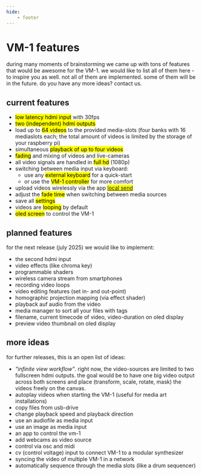 ```yaml
---
hide:
    - footer
---
```


# VM-1 features

during many moments of brainstorming we came up with tons of features that would be awesome for the VM-1. we would like to list all of them here - to inspire you as well. not all of them are implemented. some of them will be in the future. do you have any more ideas? contact us.

## current features
* <mark>low latency hdmi input</mark> with 30fps
* <mark>two (independent) hdmi outputs</mark>
* load up to <mark>64 videos</mark> to the provided media-slots (four banks with 16 mediaslots each; the total amount of videos is limited by the storage of your raspberry pi)
* simultaneous <mark>playback of up to four videos</mark>
* <mark>fading</mark> and mixing of videos and live-cameras
* all video signals are handled in <mark>full hd</mark> (1080p)
* switching between media input via keyboard:
    * use any <mark>external keyboard</mark> for a quick-start
    * or use the <mark>VM-1 controller</mark> for more comfort
* upload videos wirelessly via the app <mark>[local send](https://localsend.org)</mark>
* adjust the <mark>fade time</mark> when switching between media sources
* save all <mark>settings</mark>
* videos are <mark>looping</mark> by default
* <mark>oled screen</mark> to control the VM-1

## planned features

for the next release (july 2025) we would like to implement:

* the second hdmi input
* video effects (like chroma key)
* programmable shaders
* wireless camera stream from smartphones
* recording video loops
* video editing features (set in- and out-point)
* homographic projection mapping (via effect shader)
* playback auf audio from the video
* media manager to sort all your files with tags
* filename, current timecode of video, video-duration on oled display
* preview video thumbnail on oled display

## more ideas

for further releases, this is an open list of ideas:

* *"infinite view workflow"*. right now, the video-sources are limited to two fullscreen hdmi outputs. the goal would be to have one big video output across both screens and place (transform, scale, rotate, mask) the videos freely on the canvas.
* autoplay videos when starting the VM-1 (useful for media art installations)
* copy files from usb-drive
* change playback speed and playback direction
* use an audiofile as media input
* use an image as media input
* an app to control the vm-1
* add webcams as video source
* control via osc and midi
* cv (control voltage) input to connect VM-1 to a modular synthesizer
* syncing the video of multiple VM-1 in a network
* automatically sequence through the media slots (like a drum sequencer)

